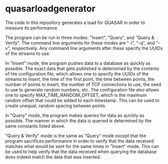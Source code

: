 quasarloadgenerator
===================
The code in this repository generates a load for QUASAR in order to measure its performance.

The program can be run in three modes: "Insert", "Query", and "Query & Verify". The command line arguments for these modes are "-i", "-q", and "-v", respectively. Any command line arguments after these specify the UUIDs of the streams to use.

In "Insert" mode, the program pushes data to a database as quickly as possible. The exact data that gets published is determined by the contents of hte configuration file, which allows one to specify the UUIDs of the streams to insert, the time of the first point, the time between points, the number of points to insert, the number of TCP connections to use, the seed to use to generate random numbers, etc. The configuration file also allows one to specify MAX\_TIME\_RANDOM\_OFFSET, which is the maximum random offset that could be added to each timestamp. This can be used to create unequal, random spacing between points.

In "Query" mode, the program makes queries for data as quickly as possible. The manner in which the data is queried is determined by the same constants listed above.

"Query & Verify" mode is the same as "Query" mode except that the program sacrifices performance in order to verify that the data received matches what would be sent for the same times in "Insert" mode. This can be used to help verify that the data received when querying the database does indeed match the data that was inserted.
